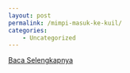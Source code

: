 ```yaml
---
layout: post
permalink: /mimpi-masuk-ke-kuil/
categories:
    - Uncategorized
---
```


[Baca Selengkapnya](/03)
